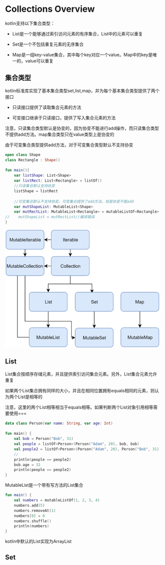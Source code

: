 # Collections Overview
kotlin支持以下集合类型：

* List是一个能够通过索引访问元素的有序集合，List中的元素可以重复

* Set是一个不包括重复元素的无序集合

* Map是一组key-value集合，其中每个key对应一个value。Map中的key是唯一的，value可以重复

## 集合类型
kotlin标准库实现了基本集合类型set,list,map，并为每个基本集合类型提供了两个接口

* 只读接口提供了读取集合元素的方法

* 可变接口继承于只读接口，提供了写入集合元素的方法

注意，只读集合类型默认是协变的，因为协变不能进行add操作，而只读集合类型不提供add方法。map集合类型只在value类型上是协变的

由于可变集合类型提供add方法，对于可变集合类型默认不支持协变

```kotlin
open class Shape
class Rectangle : Shape()

fun main(){
    var listShape: List<Shape>
    var listRect: List<Rectangle> = listOf()
    //只读集合默认支持协变
    listShape = listRect
    
    //可变集合默认不支持协变。可变集合提供了add方法，但是协变不能add
    var mutShapeList: MutableList<Shape>
    var mutRectList: MutableList<Rectangle> = mutableListOf<Rectangle>()
//    mutShapeList = mutRectList//编译错误
}
```

![collections-diagram.png](https://github.com/rczh/KotlinGuide/blob/master/Collections/collections-diagram.png)

## List
List集合按顺序存储元素，并且提供索引访问集合元素。另外，List集合元素允许重复

如果两个List集合拥有同样的大小，并且在相同位置拥有equals相同的元素，则认为两个List是相等的

注意，这里的两个List相等相当于equals相等。如果判断两个List对象引用相等需要使用===

```kotlin
data class Person(var name: String, var age: Int)

fun main() {
    val bob = Person("Bob", 31)
    val people = listOf<Person>(Person("Adam", 20), bob, bob)
    val people2 = listOf<Person>(Person("Adam", 20), Person("Bob", 31), bob)
    //
    println(people == people2)
    bob.age = 32
    println(people == people2)
}
```

MutableList是一个带有写方法的List集合

```kotlin
fun main() {
    val numbers = mutableListOf(1, 2, 3, 4)
    numbers.add(5)
    numbers.removeAt(1)
    numbers[0] = 0
    numbers.shuffle()
    println(numbers)
}
```

kotlin中默认的List实现为ArrayList

## Set


